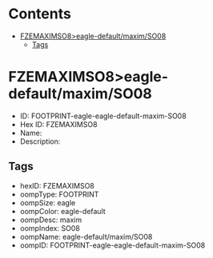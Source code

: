 



Contents
========

* [FZEMAXIMSO8>eagle-default/maxim/SO08](#fzemaximso8eagle-defaultmaximso08)
	* [Tags](#tags)

# FZEMAXIMSO8>eagle-default/maxim/SO08

- ID: FOOTPRINT-eagle-eagle-default-maxim-SO08
- Hex ID: FZEMAXIMSO8
- Name: 
- Description: 

## Tags

- hexID: FZEMAXIMSO8
- oompType: FOOTPRINT
- oompSize: eagle
- oompColor: eagle-default
- oompDesc: maxim
- oompIndex: SO08
- oompName: eagle-default/maxim/SO08
- oompID: FOOTPRINT-eagle-eagle-default-maxim-SO08
